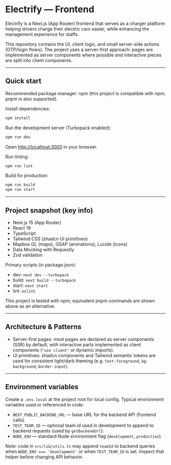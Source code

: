 # Electrify — Frontend

Electrify is a Next.js (App Router) frontend that serves as a charger platform helping drivers charge their electric cars easier, while enhancing the management experience for staffs.

This repository contains the UI, client logic, and small server-side actions (OTP/login flows). The project uses a server-first approach: pages are implemented as server components where possible and interactive pieces are split into client components.

---

## Quick start

Recommended package manager: npm (this project is compatible with npm; pnpm is also supported).

Install dependencies:

```bash
npm install
```

Run the development server (Turbopack enabled):

```bash
npm run dev
```

Open [http://localhost:3000](http://localhost:3000) in your browser.

Run linting:

```bash
npm run lint
```

Build for production:

```bash
npm run build
npm run start
```

---

## Project snapshot (key info)

- Next.js 15 (App Router)
- React 19
- TypeScript
- Tailwind CSS (shadcn UI primitives)
- Mapbox GL (maps), GSAP (animations), Lucide (icons)
- Data Mocking with Requestly
- Zod validation

Primary scripts (in package.json):

- dev: `next dev --turbopack`
- build: `next build --turbopack`
- start: `next start`
- lint: `eslint`

This project is tested with npm; equivalent pnpm commands are shown above as an alternative.

---

## Architecture & Patterns

- Server-first pages: most pages are declared as server components (SSR) by default, with interactive parts implemented as client components (`"use client"` or dynamic imports).
- UI primitives: shadcn components and Tailwind semantic tokens are used for consistent light/dark theming (e.g. `text-foreground`, `bg-background`, `border-input`).

---

## Environment variables

Create a `.env.local` at the project root for local config. Typical environment variables used or referenced in code:

- `NEXT_PUBLIC_BACKEND_URL` — base URL for the backend API (frontend calls).
- `TEST_TEAM_ID` — optional team id used in development to append to backend requests (used by `getBackendUrl`).
- `NODE_ENV` — standard Node environment flag (`development`, `production`).

Note: code in `src/lib/utils.ts` may append `teamId` to backend queries when `NODE_ENV === 'development'` or when `TEST_TEAM_ID` is set. Inspect that helper before changing API behavior.
